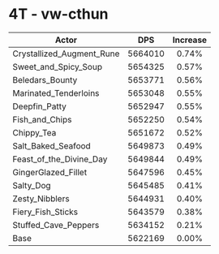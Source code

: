 # 4T - vw-cthun
| Actor | DPS | Increase |
|---|:---:|:---:|
|Crystallized_Augment_Rune|5664010|0.74%|
|Sweet_and_Spicy_Soup|5654325|0.57%|
|Beledars_Bounty|5653771|0.56%|
|Marinated_Tenderloins|5653048|0.55%|
|Deepfin_Patty|5652947|0.55%|
|Fish_and_Chips|5652250|0.54%|
|Chippy_Tea|5651672|0.52%|
|Salt_Baked_Seafood|5649873|0.49%|
|Feast_of_the_Divine_Day|5649844|0.49%|
|GingerGlazed_Fillet|5647596|0.45%|
|Salty_Dog|5645485|0.41%|
|Zesty_Nibblers|5644931|0.40%|
|Fiery_Fish_Sticks|5643579|0.38%|
|Stuffed_Cave_Peppers|5634152|0.21%|
|Base|5622169|0.00%|
